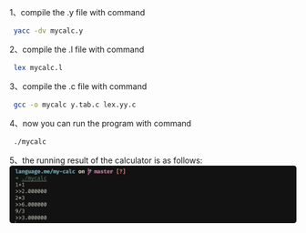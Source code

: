 1、compile the .y file with command
```bash
 yacc -dv mycalc.y 
 ```
2、compile the .l file with command
```bash
 lex mycalc.l
 ```
3、compile the .c file with command
```bash
 gcc -o mycalc y.tab.c lex.yy.c
 ```
4、now you can run the program with command
```bash
 ./mycalc
 ```
5、the running result of the calculator is as follows:
![result](/my-calc/images/result.png)
 
 
